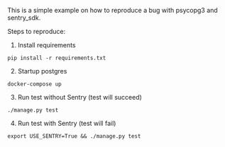 This is a simple example on how to reproduce a bug with psycopg3 and sentry_sdk.

Steps to reproduce:
1. Install requirements
```
pip install -r requirements.txt
```
2. Startup postgres
```
docker-compose up
```
3. Run test without Sentry (test will succeed)
```
./manage.py test
```
4. Run test with Sentry (test will fail)
```
export USE_SENTRY=True && ./manage.py test
```